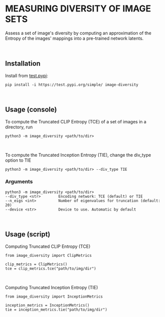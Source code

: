 # MEASURING DIVERSITY OF IMAGE SETS

Assess a set of image's diversity by computing an approximation of the Entropy of the images' mappings into a pre-trained network latents.

<br>

## Installation

Install from [test.pypi](https://test.pypi.org/project/image-diversity/):

```
pip install -i https://test.pypi.org/simple/ image-diversity
```

<br>

## Usage (console)

To compute the Truncated CLIP Entropy (TCE) of a set of images in a directory, run
```
python3 -m image_diversity <path/to/dir>
```

<br>

To compute the Truncated Inception Entropy (TIE), change the div_type option to TIE 
```
python3 -m image_diversity <path/to/dir> --div_type TIE
```

### Arguments

```
python3 -m image_diversity <path/to/dir>
--div_type <str>        Encoding network: TCE (default) or TIE
--n_eigs <int>          Number of eigenvalues for truncation (default: 20)
--device <str>          Device to use. Automatic by default
```
<br>

## Usage (script)

Computing Truncated CLIP Entropy (TCE)
```
from image_diversity import ClipMetrics

clip_metrics = ClipMetrics()
tce = clip_metrics.tce("path/to/img/dir")
```
<br>

Computing Truncated Inception Entropy (TIE)
```
from image_diversity import InceptionMetrics

inception_metrics = InceptionMetrics()
tie = inception_metrics.tie("path/to/img/dir")
```
<br>